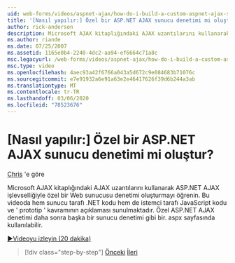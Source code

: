 ```yaml
---
uid: web-forms/videos/aspnet-ajax/how-do-i-build-a-custom-aspnet-ajax-server-control
title: '[Nasıl yapılır:] Özel bir ASP.NET AJAX sunucu denetimi mi oluştur? | Microsoft Docs'
author: rick-anderson
description: Microsoft AJAX kitaplığındaki AJAX uzantılarını kullanarak ASP.NET AJAX işlevselliğiyle özel bir Web sunucusu denetimi oluşturmayı öğrenin. Bu videoda size kılavuzluk eder...
ms.author: riande
ms.date: 07/25/2007
ms.assetid: 1165e0b4-2240-4dc2-aa94-ef6664c71a8c
msc.legacyurl: /web-forms/videos/aspnet-ajax/how-do-i-build-a-custom-aspnet-ajax-server-control
msc.type: video
ms.openlocfilehash: 4aec93a42f6766a043a5d672c9e084683b71076c
ms.sourcegitcommit: e7e91932a6e91a63e2e46417626f39d6b244a3ab
ms.translationtype: MT
ms.contentlocale: tr-TR
ms.lasthandoff: 03/06/2020
ms.locfileid: "78523676"
---
```

# <a name="how-do-i-build-a-custom-aspnet-ajax-server-control"></a>[Nasıl yapılır:] Özel bir ASP.NET AJAX sunucu denetimi mi oluştur?

[Chris](https://twitter.com/chrispels) 'e göre

Microsoft AJAX kitaplığındaki AJAX uzantılarını kullanarak ASP.NET AJAX işlevselliğiyle özel bir Web sunucusu denetimi oluşturmayı öğrenin. Bu videoda hem sunucu tarafı .NET kodu hem de istemci tarafı JavaScript kodu ve ' prototip ' kavramının açıklaması sunulmaktadır. Özel ASP.NET AJAX denetimi daha sonra başka bir sunucu denetimi gibi bir. aspx sayfasında kullanılabilir.

[&#9654;Videoyu izleyin (20 dakika)](https://channel9.msdn.com/Blogs/ASP-NET-Site-Videos/how-do-i-build-a-custom-aspnet-ajax-server-control)

> [!div class="step-by-step"]
> [Önceki](how-do-i-debug-aspnet-ajax-applications-using-visual-studio-2005.md)
> [İleri](how-do-i-use-javascript-to-refresh-an-aspnet-ajax-updatepanel.md)
